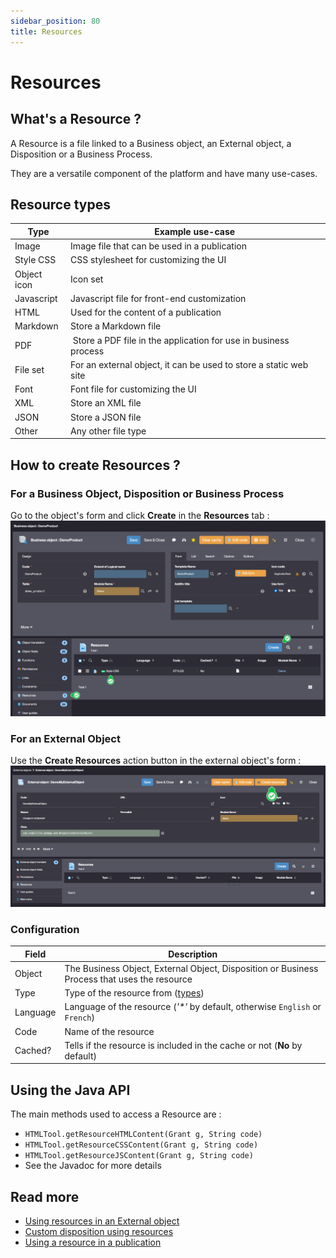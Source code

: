 ```yaml
---
sidebar_position: 80
title: Resources
---
```


# Resources

## What's a Resource ?

A Resource is a file linked to a Business object, an External object, a Disposition or a Business Process.

They are a versatile component of the platform and have many use-cases.

## Resource types 

| Type | Example use-case |
| ------ | ----------- |
| Image | Image file that can be used in a publication |
| Style CSS | CSS stylesheet for customizing the UI |
| Object icon | Icon set |
| Javascript | Javascript file for front-end customization |
| HTML | Used for the content of a publication |
| Markdown | Store a Markdown file |
| PDF | Store a PDF file in the application for use in business process|
| File set | For an external object, it can be used to store a static web site |
| Font | Font file for customizing the UI |
| XML | Store an XML file |
| JSON | Store a JSON file |
| Other | Any other file type |

## How to create Resources ?

### For a Business Object, Disposition or Business Process
Go to the object's form and click **Create** in the **Resources** tab :
    ![](img/resources/access-resources.png)

### For an External Object
Use the **Create Resources** action button in the external object's form :
    ![](img/resources/external-obj-create.png)


### Configuration

| Field | Description |
| ----- | ----------- |
| Object | The Business Object, External Object, Disposition or Business Process that uses the resource |
| Type | Type of the resource from ([types](#resource-types)) |
| Language | Language of the resource (_'*'_ by default, otherwise `English` or `French`) |
| Code | Name of the resource |
| Cached? | Tells if the resource is included in the cache or not (**No** by default) |

## Using the Java API

The main methods used to access a Resource are :
- `HTMLTool.getResourceHTMLContent(Grant g, String code)`
- `HTMLTool.getResourceCSSContent(Grant g, String code)`
- `HTMLTool.getResourceJSContent(Grant g, String code)`
- See the Javadoc for more details

## Read more

- [Using resources in an External object](/docs/core/externalobject-code-examples)
- [Custom disposition using resources](/docs/core/disposition-code-examples)
- [Using a resource in a publication](/docs/integration/publications/pdf)